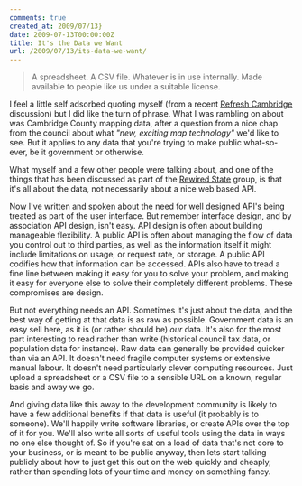 ```yaml
---
comments: true
created_at: 2009/07/13}
date: 2009-07-13T00:00:00Z
title: It's the Data we Want
url: /2009/07/13/its-data-we-want/
---
```


> A spreadsheet. A CSV file. Whatever is in use internally. Made available to people like us under a suitable license.

I feel a little self adsorbed quoting myself (from a recent [Refresh Cambridge](http://refreshcambridge.org/) discussion) but I did like the turn of phrase. What I was rambling on about was Cambridge County mapping data, after a question from a nice chap from the council about what *"new, exciting map technology"* we'd like to see. But it applies to any data that you're trying to make public what-so-ever, be it government or otherwise.

What myself and a few other people were talking about, and one of the things that has been discussed as part of the [Rewired State](http://rewiredstate.org/) group, is that it's all about the data, not necessarily about a nice web based API.

Now I've written and spoken about the need for well designed API's being treated as part of the user interface. But remember interface design, and by association API design, isn't easy. API design is often about building manageable flexibility. A public API is often about managing the flow of data you control out to third parties, as well as the information itself it might include limitations on usage, or request rate, or storage. A public API codifies how that information can be accessed. APIs also have to tread a fine line between making it easy for you to solve your problem, and making it easy for everyone else to solve their completely different problems. These compromises are design.

But not everything needs an API. Sometimes it's just about the data, and the best way of getting at that data is as raw as possible. Government data is an easy sell here, as it is (or rather should be) *our* data. It's also for the most part interesting to read rather than write (historical council tax data, or population data for instance). Raw data can generally be provided quicker than via an API. It doesn't need fragile computer systems or extensive manual labour. It doesn't need particularly clever computing resources. Just upload a spreadsheet or a CSV file to a sensible URL on a known, regular basis and away we go.

And giving data like this away to the development community is likely to have a few additional benefits if that data is useful (it probably is to someone). We'll happily write software libraries, or create APIs over the top of it for you. We'll also write all sorts of useful tools using the data in ways no one else thought of. So if you're sat on a load of data that's not core to your business, or is meant to be public anyway, then lets start talking publicly about how to just get this out on the web quickly and cheaply, rather than spending lots of your time and money on something fancy.
